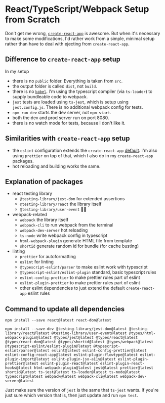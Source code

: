 # React/TypeScript/Webpack Setup from Scratch

Don't get me wrong, [`create-react-app`](https://create-react-app.dev/) is awesome. But when it's necessary to make some modifications, I'd rather work from a simple, minimal setup rather than have to deal with ejecting from `create-react-app`.

## Difference to `create-react-app` setup

In my setup

- there is no `public` folder. Everything is taken from `src`.
- the output folder is called `dist`, not `build`.
- there is no [`babel`](https://babeljs.io/). I'm using the typescript compiler (via `ts-loader`) to supply bundleable code to webpack.
- `jest` tests are loaded using `ts-jest`, which is setup using `jest.config.js`. There is no additional webpack config for tests.
- `npm run dev` starts the dev server, not `npm start`.
- both the dev and prod server run on port 8080.
- there is no watch mode for tests, because I don't like it.

## Similarities with `create-react-app` setup

- the `eslint` configuration extends the `create-react-app` [default](https://www.npmjs.com/package/eslint-config-react-app). I'm also using `prettier` on top of that, which I also do in my `create-react-app` packages.
- hot reloading and building works the same.

## Explanation of packages

- react testing library
  - `@testing-library/jest-dom` for extended assertions
  - `@testing-library/react` the library itself
  - `@testing-library/user-event` 🤷‍♂️
- webpack-related
  - `webpack` the library itself
  - `webpack-cli` to run webpack from the terminal
  - `webpack-dev-server` hot reloading
  - `ts-node` write webpack config in typescript
  - `html-webpack-plugin` generate HTML file from template
  - `shortid` generate random id for bundle (for cache busting)
- linting
  - `prettier` for autoformatting
  - `eslint` for linting
  - `@typescript-eslint/parser` to make eslint work with typescript
  - `@typescript-eslint/eslint-plugin` standard, basic typescript rules
  - `eslint-config-prettier` to make prettier rules part of eslint
  - `eslint-plugin-prettier` to make prettier rules part of eslint
  - other eslint dependencies to just extend the default `create-react-app` eslint rules

## Command to update all dependencies

`npm install --save react@latest react-dom@latest`

`npm install --save-dev @testing-library/jest-dom@latest @testing-library/react@latest @testing-library/user-event@latest @types/html-webpack-plugin@latest @types/jest@latest @types/react@latest @types/react-dom@latest @types/shortid@latest @types/webpack@latest @typescript-eslint/eslint-plugin@latest @typescript-eslint/parser@latest eslint@latest eslint-config-prettier@latest eslint-config-react-app@latest eslint-plugin-flowtype@latest eslint-plugin-import@latest eslint-plugin-jsx-a11y@latest eslint-plugin-prettier@latest eslint-plugin-react@latest eslint-plugin-react-hooks@latest html-webpack-plugin@latest jest@latest prettier@latest shortid@latest ts-jest@latest ts-loader@latest ts-node@latest typescript@latest webpack@latest webpack-cli@latest webpack-dev-server@latest`

Just make sure the version of `jest` is the same that `ts-jest` wants. If you're just sure which version that is, then just update and run `npm test`.
